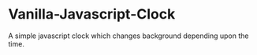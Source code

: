 # Vanilla-Javascript-Clock
A simple javascript clock which changes background depending upon the time. 
